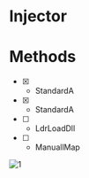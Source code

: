 # Injector

# **Methods**
- [X] - StandardA
- [X] - StandardA
- [ ] - LdrLoadDll
- [ ] - ManuallMap


![1](https://i.imgur.com/O3Tsrp6.png)
